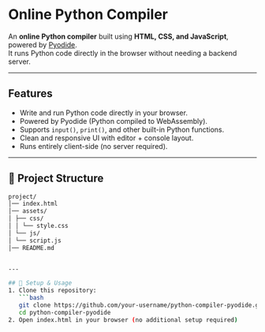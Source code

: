 #  Online Python Compiler 

An **online Python compiler** built using **HTML, CSS, and JavaScript**, powered by [Pyodide](https://pyodide.org/).  
It runs Python code directly in the browser without needing a backend server.  

---

## Features
-  Write and run Python code directly in your browser.  
-  Powered by Pyodide (Python compiled to WebAssembly).  
-  Supports `input()`, `print()`, and other built-in Python functions.  
-  Clean and responsive UI with editor + console layout.  
-  Runs entirely client-side (no server required).  

---

## 📂 Project Structure
```bash
project/
│── index.html
│── assets/
│ ├── css/
│ │ └── style.css 
│ └── js/
│ └── script.js 
│── README.md 


---

## 🔧 Setup & Usage
1. Clone this repository:
   ```bash
   git clone https://github.com/your-username/python-compiler-pyodide.git
   cd python-compiler-pyodide
2. Open index.html in your browser (no additional setup required)
